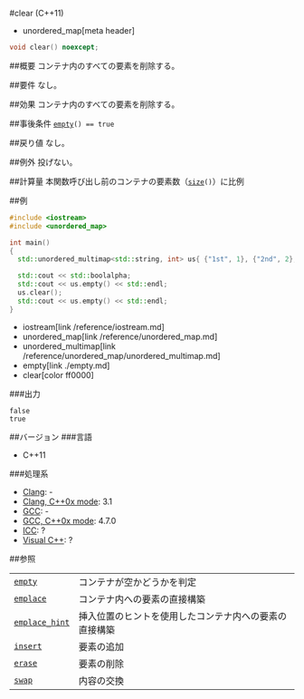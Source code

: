 #clear (C++11)
* unordered_map[meta header]

```cpp
void clear() noexcept;
```

##概要
コンテナ内のすべての要素を削除する。


##要件
なし。


##効果
コンテナ内のすべての要素を削除する。


##事後条件
[`empty`](./empty.md)`() == true`


##戻り値
なし。


##例外
投げない。


##計算量
本関数呼び出し前のコンテナの要素数（[`size`](./size.md)`()`）に比例


##例
```cpp
#include <iostream>
#include <unordered_map>

int main()
{
  std::unordered_multimap<std::string, int> us{ {"1st", 1}, {"2nd", 2}, {"3rd", 3}, {"4th", 4}, {"5th", 5}, {"3rd", 33}, };

  std::cout << std::boolalpha;
  std::cout << us.empty() << std::endl;
  us.clear();
  std::cout << us.empty() << std::endl;
}
```
* iostream[link /reference/iostream.md]
* unordered_map[link /reference/unordered_map.md]
* unordered_multimap[link /reference/unordered_map/unordered_multimap.md]
* empty[link ./empty.md]
* clear[color ff0000]

###出力
```
false
true
```

##バージョン
###言語
- C++11

###処理系
- [Clang](/implementation.md#clang): -
- [Clang, C++0x mode](/implementation.md#clang): 3.1
- [GCC](/implementation.md#gcc): -
- [GCC, C++0x mode](/implementation.md#gcc): 4.7.0
- [ICC](/implementation.md#icc): ?
- [Visual C++](/implementation.md#visual_cpp): ?

##参照

|                                     |                                                        |
|-------------------------------------|--------------------------------------------------------|
| [`empty`](./empty.md)               | コンテナが空かどうかを判定                             |
| [`emplace`](./emplace.md)           | コンテナ内への要素の直接構築                           |
| [`emplace_hint`](./emplace_hint.md) | 挿入位置のヒントを使用したコンテナ内への要素の直接構築 |
| [`insert`](./insert.md)             | 要素の追加                                             |
| [`erase`](./erase.md)               | 要素の削除                                             |
| [`swap`](./swap.md)                 | 内容の交換                                             |

